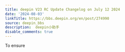 ```yaml
---
title: deepin V23 RC Update Changelog on July 12 2024
date: '2024-08-03'
linkTitle: https://bbs.deepin.org/en/post/274990
source: deepin_bbs
description:  deepin小助手 
disable_comments: true
---
```

To ensure 
